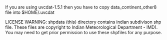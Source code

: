 If you are using uvcdat-1.5.1 then you have to copy data_continent_other8 file into $HOME/.uvcdat 

LICENSE WARNING: 
shpdata (this) directory contains indian subdivison shp file. These files are copyright to Indian Meteorological Department - IMD). You may need to get prior permission to use these shpfiles for any purpose.
 
